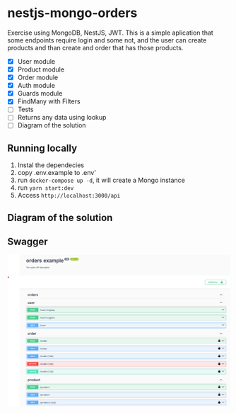 # nestjs-mongo-orders

Exercise using MongoDB, NestJS, JWT. This is a simple aplication that some endpoints require login and some not, and the user can create products and than create and order that has those products.

- [x] User module
- [x] Product module
- [x] Order module
- [x] Auth module
- [x] Guards module
- [x] FindMany with Filters
- [ ] Tests
- [ ] Returns any data using lookup
- [ ] Diagram of the solution

## Running locally

1. Instal the dependecies
2. copy .env.example to .env'
3. run `docker-compose up -d`, it will create a Mongo instance
4. run `yarn start:dev`
5. Access `http://localhost:3000/api`

## Diagram of the solution

## Swagger

![Preview](https://raw.githubusercontent.com/henriqueweiand/nestjs-mongodb-order/master/assets/swagger.png)
